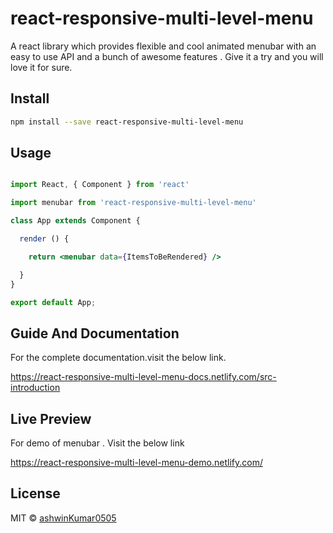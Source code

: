 # react-responsive-multi-level-menu

A react library which provides flexible and cool animated menubar with an easy to use API and a bunch of awesome features . Give it a try and you will love it for sure.

## Install

```bash
npm install --save react-responsive-multi-level-menu
```

## Usage

```jsx

import React, { Component } from 'react'

import menubar from 'react-responsive-multi-level-menu'

class App extends Component {

  render () {

    return <menubar data={ItemsToBeRendered} />

  }
}

export default App;
```

## Guide And Documentation

For the complete documentation.visit the below link.

https://react-responsive-multi-level-menu-docs.netlify.com/src-introduction

## Live Preview

For demo of menubar . Visit the below link

https://react-responsive-multi-level-menu-demo.netlify.com/

## License

MIT © [ashwinKumar0505](https://github.com/ashwinKumar0505)
